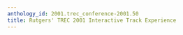 ```yaml
---
anthology_id: 2001.trec_conference-2001.50
title: Rutgers' TREC 2001 Interactive Track Experience
---
```

